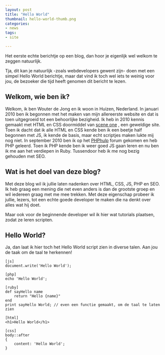 ```yaml
---
layout: post
title: "Hello World"
thumbnail: hello-world-thumb.png
categories:
- news
tags:
- site

---
```

Het eerste echte berichtje op een blog, dan hoor je eigenlijk wel welkom te
zeggen natuurlijk.

Tja, dit kan je natuurlijk -zoals webdevelopers gewent zijn- doen met een
simpel Hello World berichtje, maar dat vind ik toch wel iets te weinig voor
jou, de bezoeker die tijd heeft genomen dit bericht te lezen.

## Welkom, wie ben ik?

Welkom, ik ben Wouter de Jong en ik woon in Huizen, Nederland. In januari 2010
ben ik begonnen met het maken van mijn allereerste website en dat is toen
uitgegroeid tot een behoorlijke bezigheid. Ik heb in 2010 kennis gemaakt met
HTML en CSS doormiddel van [scene one](http://sceneone.nl/) , een geweldige
site. Toen ik dacht dat ik alle HTML en CSS kende ben ik een beetje half
begonnen met JS, ik kende de basis, maar echt scriptjes maken lukte mij nog
niet. In september 2010 ben ik op het [PHPhulp](http://phphulp.nl/) forum
gekomen en heb PHP geleerd. Toen ik PHP kende ben ik weer goed JS gaan leren
en nu ben ik me aan het verdiepen in Ruby. Tussendoor heb ik me nog bezig
gehouden met SEO.

## Wat is het doel van deze blog?

Met deze blog wil ik jullie laten nadenken over HTML, CSS, JS, PHP en SEO. Ik
heb graag een mening die net even anders is dan de grootste groep en wil
iedereen graag met me mee trekken. Met deze eigenschap probeer ik jullie,
lezers, tot een echte goede developer te maken die na denkt over alles wat hij
doet.

Maar ook voor de beginnende developer wil ik hier wat tutorials plaatsen,
zodat ze leren scripten.

## Hello World?

Ja, dan laat ik hier toch het Hello World script zien in diverse talen. Aan
jou de taak om de taal te herkennen!

    [js]
    document.write('Hello World');

<!-- -->
    [php]
    echo 'Hello World';

<!-- -->
    [ruby]
    def sayHello name
        return "Hello {name}"
    end
    print sayHello World; // even een functie gemaakt, om de taal te laten zien

<!-- -->
    [html]
    <h1>Hello World</h1>

<!-- -->
    [css]
    body::after
    {
        content: 'Hello World';
    }
